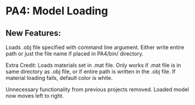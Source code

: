 PA4: Model Loading
========================================

New Features:
---------------------

Loads .obj file specified with command line argument. Either write entire path or just the file name if placed in PA4/bin/ directory.

Extra Credit: Loads materials set in .mat file. Only works if .mat file is in same directory as .obj file, or if entire path is written in the .obj file. If material loading fails, default color is white.

Unnecessary functionality from previous projects removed. Loaded model now moves left to right.
